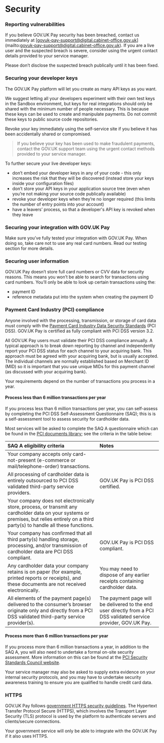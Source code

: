 # Security

### Reporting vulnerabilities

If you believe GOV.UK Pay security has been breached, contact us immediately at [govuk-pay-support@digital.cabinet-office.gov.uk] (mailto:govuk-pay-support@digital.cabinet-office.gov.uk). If you are a live user and the suspected breach is severe, consider using the urgent contact details provided to your service manager.

Please don’t disclose the suspected breach publically until it has been fixed.

### Securing your developer keys

The GOV.UK Pay platform will let you create as many API keys as you want.

We suggest letting all your developers experiment with their own test keys in the Sandbox environment, but keys for real integrations should only be shared with the minimum number of people necessary. This is because these keys can be used to create and manipulate payments. Do not commit these keys to public source code repositories.

Revoke your key immediately using the self-service site if you believe it has been accidentally shared or compromised.

> If you believe your key has been used to make fraudulent payments, contact the GOV.UK support team using the urgent contact methods provided to your service manager.


To further secure your live developer keys:

 - don’t embed your developer keys in any of your code - this only increases the risk that they will be discovered (instead store your keys inside your configuration files)
 - don’t store your API keys in your application source tree (even when you’re not making your source code publically available)
 - revoke your developer keys when they’re no longer required (this limits the number of entry points into your account)
 - have a leavers’ process, so that a developer's API key is revoked when they leave

### Securing your integration with GOV.UK Pay

Make sure you’ve fully tested your integration with GOV.UK Pay. When doing so, take care not to use any real card numbers. Read our testing section for more details.

### Securing user information

GOV.UK Pay doesn’t store full card numbers or CVV data for security reasons. This means you won’t be able to search for transactions using card numbers. You’ll only be able to look up certain transactions using the:

 - payment ID
 - reference metadata put into the system when creating the payment ID

### Payment Card Industry (PCI) compliance

Anyone involved with the processing, transmission, or storage of card data must comply with the [Payment Card Industry Data Security Standards](https://www.pcisecuritystandards.org/) (PCI DSS). GOV.UK Pay is certified as fully compliant with PCI DSS version 3.2.

All GOV.UK Pay users must validate their PCI DSS compliance annually. A typical approach is to break down reporting by channel and independently report your PCI DSS status for each channel to your acquiring bank. This approach must be agreed with your acquiring bank, but is usually accepted.  The individual channels are normally established based on Merchant ID (MID) so it is important that you use unique MIDs for this payment channel (as discussed with your acquiring bank).

Your requirements depend on the number of transactions you process in a year.

#### Process less than 6 million transactions per year

If you process less than 6 million transactions per year, you can self-assess by completing the PCI DSS Self-Assessment Questionnaire (SAQ); this is is a self-assessment tool to assess security for cardholder data. 

Most services will be asked to complete the SAQ A questionnaire which can be found in the [PCI documents library](https://www.pcisecuritystandards.org/document_library); see the criteria in the table below:

| SAQ A eligibility criteria | Notes |
| :---- | :---- |
| Your company accepts only card-not-present (e-commerce or mail/telephone-order) transactions. | | 
| All processing of cardholder data is entirely outsourced to PCI DSS validated third-party service providers. | GOV.UK Pay is PCI DSS certified. |
| Your company does not electronically store, process, or transmit any cardholder data on your systems or premises, but relies entirely on a third party(s) to handle all these functions. | |
| Your company has confirmed that all third party(s) handling storage, processing, and/or transmission of cardholder data are PCI DSS compliant. | GOV.UK Pay is PCI DSS compliant. |
| Any cardholder data your company retains is on paper (for example, printed reports or receipts), and these documents are not received electronically. | You may need to dispose of any earlier receipts containing cardholder data. |
| All elements of the payment page(s) delivered to the consumer’s browser originate only and directly from a PCI DSS validated third-party service provider(s). | The payment page will be delivered to the end user directly from a PCI DSS validated service provider, GOV.UK Pay. |

#### Process more than 6 million transactions per year

If you process more than 6 million transactions a year, in addition to the SAQ A, you will also need to undertake a formal on-site security assessment. More information on this can be found at the [PCI Security Standards Council website](https://www.pcisecuritystandards.org).

Your service manager may also be asked to supply extra evidence on your internal security protocols, and you may have to undertake security awareness training to ensure you are qualified to handle credit card data.


### HTTPS

GOV.UK Pay follows [government HTTPS security guidelines](https://www.gov.uk/service-manual/domain-names/https.html). The Hypertext Transfer Protocol Secure (HTTPS), which involves the Transport Layer Security  (TLS) protocol is used by the platform to authenticate servers and clients/secure connections.

Your government service will only be able to integrate with the GOV.UK Pay if it also uses HTTPS.
